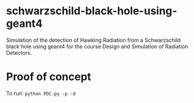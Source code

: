 # schwarzschild-black-hole-using-geant4
Simulation of the detection of Hawking Radiation from a Schwarzschild black hole using geant4 for the course Design and Simulation of Radiation Detectors.

# Proof of concept
To run: `python POC.py -p -d`